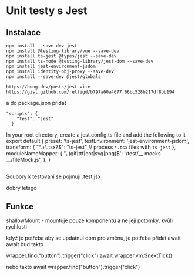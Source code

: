 
<!-- https://github.com/adam-p/markdown-here/wiki/Markdown-Cheatsheet -->
# Unit testy s Jest
## Instalace
```
npm install --save-dev jest
npm install @testing-library/vue --save-dev
npm install ts-jest @types/jest --save-dev
npm install ts-node @testing-library/jest-dom --save-dev
npm install jest-environment-jsdom
npm install identity-obj-proxy --save-dev
npm install --save-dev @jest/globals

https://hung.dev/posts/jest-vite
https://gist.github.com/rettigd/b797a60a4677f66bc528b217df8bb194

```
a do package.json přidat
```
"scripts": {
	"test": "jest"
  }
```

In your root directory, create a jest.config.ts file and add the following to it
export default {
    preset: 'ts-jest',
    testEnvironment: 'jest-environment-jsdom',
    transform: {
        "^.+\\.tsx?$": "ts-jest"
    // process `*.tsx` files with `ts-jest`
    },
    moduleNameMapper: {
        '\\.(gif|ttf|eot|svg|png)$': '<rootDir>/test/__ mocks __/fileMock.js',
    },
}

##
Soubory k testování se pojmují .test.jsx


dobry letsgo

## Funkce
shallowMount - mountuje pouze komponentu a ne její potomky, kvůli rychlosti

když je potřeba aby se updatnul dom pro změnu, je potřeba přidat await
await bud takto

wrapper.find("button").trigger("click")
await wrapper.vm.$nextTick()

nebo takto
await wrapper.find("button").trigger("click")